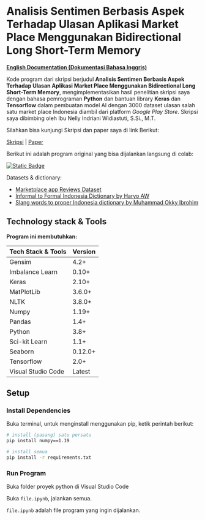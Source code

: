 # Analisis Sentimen Berbasis Aspek Terhadap Ulasan Aplikasi Market Place Menggunakan Bidirectional Long Short-Term Memory

[**English Documentation (Dokumentasi Bahasa Inggris)**](../../README.md)

Kode program dari skripsi berjudul **Analisis Sentimen Berbasis Aspek Terhadap Ulasan Aplikasi Market Place Menggunakan Bidirectional Long Short-Term Memory**, mengimplementasikan hasil penelitian skripsi saya dengan bahasa pemrograman **Python** dan bantuan library **Keras** dan **Tensorflow** dalam pembuatan model AI dengan 3000 dataset ulasan salah satu market place Indonesia diambil dari platform _Google Play Store_. Skripsi saya dibimbing oleh Ibu Nelly Indriani Widiastuti, S.Si., M.T.

Silahkan bisa kunjungi Skripsi dan paper saya di link Berikut:

[Skripsi](https://elibrary.unikom.ac.id/id/eprint/8478/) | [Paper](https://doi.org/10.1109/INCITEST59455.2023.10396931)

Berikut ini adalah program original yang bisa dijalankan langsung di colab:

[![Static Badge](https://img.shields.io/badge/Open%20In%20Colab-%23212121?logo=google%20colab)](https://drive.google.com/file/d/1GeUtVlBtl7DR-tvR-9n-R-jCnVUxJpMG/view?usp=sharing)

Datasets & dictionary:

- [Marketplace app Reviews Dataset](https://www.kaggle.com/datasets/bagusperdanayusuf/marketplace-application-in-indonesia-reviews)
- [Informal to Formal Indonesia Dictionary by Haryo AW](https://github.com/haryoa/indo-collex/blob/main/dict/inforformal-formalIndonesian-dictionary.tsv)
- [Slang words to proper Indonesia dictionary by Muhammad Okky Ibrohim](https://github.com/haryoa/indo-collex/blob/main/dict/inforformal-formalIndonesian-dictionary.tsv)

## Technology stack & Tools

**Program ini membutuhkan:**

| Tech Stack & Tools | Version |
| ------------------ | ------- |
| Gensim             | 4.2+    |
| Imbalance Learn    | 0.10+   |
| Keras              | 2.10+   |
| MatPlotLib         | 3.6.0+  |
| NLTK               | 3.8.0+  |
| Numpy              | 1.19+   |
| Pandas             | 1.4+    |
| Python             | 3.8+    |
| Sci-kit Learn      | 1.1+    |
| Seaborn            | 0.12.0+ |
| Tensorflow         | 2.0+    |
| Visual Studio Code | Latest  |

## Setup

### Install Dependencies

Buka terminal, untuk menginstall menggunakan pip, ketik perintah berikut:

```bash
# install (pasang) satu persatu
pip install numpy==1.19

# install semua
pip install -r requirements.txt
```

### Run Program

Buka folder proyek python di Visual Studio Code

Buka `file.ipynb`, jalankan semua.

`file.ipynb` adalah file program yang ingin dijalankan.
